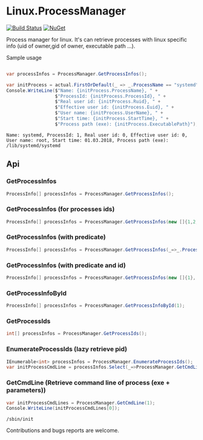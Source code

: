 # Linux.ProcessManager

[![Build Status](https://travis-ci.org/flamencist/Linux.ProcessManager.svg?branch=master)](https://travis-ci.org/flamencist/Linux.ProcessManager)
[![NuGet](https://img.shields.io/nuget/v/Linux.ProcessManager.svg)](https://www.nuget.org/packages/Linux.ProcessManager/)

Process manager for linux. It's can retrieve processes with linux specific info (uid of owner,gid of owner, executable path ...).

Sample usage

```cs

var processInfos = ProcessManager.GetProcessInfos();

var initProcess = actual.FirstOrDefault(_ => _.ProcessName == "systemd"); 
Console.WriteLine($"Name: {initProcess.ProcessName}, " +
                  $"ProcessId: {initProcess.ProcessId}, " +
                  $"Real user id: {initProcess.Ruid}, " +
                  $"Effective user id: {initProcess.Euid}, " +
                  $"User name: {initProcess.UserName}, " +
                  $"Start time: {initProcess.StartTime}, " +
                  $"Process path (exe): {initProcess.ExecutablePath}");

```

```
Name: systemd, ProcessId: 1, Real user id: 0, Effective user id: 0, User name: root, Start time: 01.03.2018, Process path (exe): /lib/systemd/systemd
```

## Api

### GetProcessInfos

```c#
ProcessInfo[] processInfos = ProcessManager.GetProcessInfos();
```

### GetProcessInfos (for processes ids)

```c#
ProcessInfo[] processInfos = ProcessManager.GetProcessInfos(new []{1,2,3});
```

### GetProcessInfos (with predicate)

```c#
ProcessInfo[] processInfos = ProcessManager.GetProcessInfos(_=>_.ProcessId == 1);
```

### GetProcessInfos (with predicate and id)

```c#
ProcessInfo[] processInfos = ProcessManager.GetProcessInfos(new []{1}, _=>_.ProcessName == "init");
```


### GetProcessInfoById

```c#
ProcessInfo[] processInfos = ProcessManager.GetProcessInfoById(1);
```

### GetProcessIds

```c#
int[] processInfos = ProcessManager.GetProcessIds();
```


### EnumerateProcessIds (lazy retrieve pid)

```c#
IEnumerable<int> processInfos = ProcessManager.EnumerateProcessIds();
var initProcessCmdLine = processInfos.Select(_=>ProcessManager.GetCmdLine(_)).First();
```

### GetCmdLine (Retrieve command line of process (exe + parameters))
```c#
var initProcessCmdLines = ProcessManager.GetCmdLine(1);
Console.WriteLine(initProcessCmdLines[0]);
```

```
/sbin/init
```

Contributions and bugs reports are welcome.
